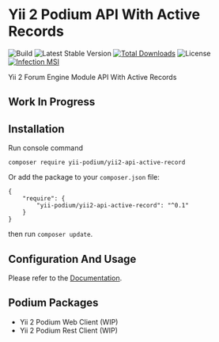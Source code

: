 # Yii 2 Podium API With Active Records

![Build](https://github.com/yii-podium/yii2-api-active-record/workflows/Tests/badge.svg)
![Latest Stable Version](https://img.shields.io/packagist/v/yii-podium/yii2-api-active-record.svg)
[![Total Downloads](https://img.shields.io/packagist/dt/yii-podium/yii2-api-active-record.svg)](https://packagist.org/packages/yii-podium/yii2-api-active-record)
![License](https://img.shields.io/packagist/l/yii-podium/yii2-api-active-record.svg)
[![Infection MSI](https://badge.stryker-mutator.io/github.com/yii-podium/yii2-api-active-record/master)](https://infection.github.io)

Yii 2 Forum Engine Module API With Active Records

## Work In Progress

## Installation

Run console command

```
composer require yii-podium/yii2-api-active-record
```

Or add the package to your `composer.json` file:

```
{
    "require": {
        "yii-podium/yii2-api-active-record": "^0.1"
    }
}
```

then run `composer update`.

## Configuration And Usage

Please refer to the [Documentation](https://github.com/yii-podium/yii2-api-active-record/blob/master/docs/).

## Podium Packages

- Yii 2 Podium Web Client (WIP)
- Yii 2 Podium Rest Client (WIP)

